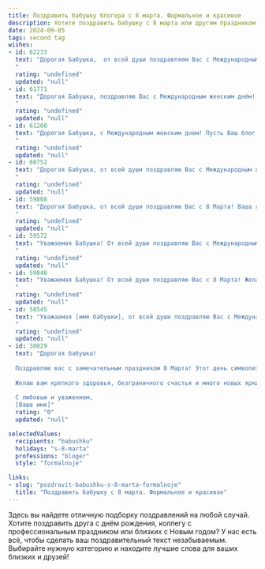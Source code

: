 ```yaml
---
title: Поздравить бабушку блогера с 8 марта. Формальное и красивое
description: Хотите поздравить бабушку с 8 марта или другим праздником? Наш ИИ создаст незабываемое поздравление, а вы обязательно выделитесь среди других.  
date: 2024-09-05
tags: second tag
wishes:
- id: 62233
  text: "Дорогая Бабушка,  от всей души поздравляем Вас с Международным женским днем! Желаем Вам творческого вдохновения, новых интересных тем для блога и, конечно же, огромной аудитории, которая с радостью будет следить за Вашими публикациями.  Пусть этот день принесет Вам только позитивные эмоции и ощущение радости от любимого дела.
  "
  rating: "undefined"
  updated: "null"
- id: 61771
  text: "Дорогая Бабушка, поздравляю Вас с Международным женским днём! Желаю Вам крепкого здоровья, ярких впечатлений, весёлых дней и неизменной удачи во всех Ваших начинаниях! Пусть Ваша блогерская деятельность приносит Вам радость и вдохновение!
  "
  rating: "undefined"
  updated: "null"
- id: 61260
  text: "Дорогая Бабушка, с Международным женским днем! Пусть Ваш блог всегда будет наполнен вдохновением, а Ваши слова – теплом и добротой. Желаю Вам ярких красок, неиссякаемой энергии и неизменной любви Ваших читателей!
  "
  rating: "undefined"
  updated: "null"
- id: 60752
  text: "Дорогая Бабушка, от всей души поздравляю Вас с Международным женским днем 8 марта! Пусть этот день будет наполнен теплом, радостью и приятными моментами. Желаю Вам крепкого здоровья, весеннего настроения и вдохновения в Вашей блогеровской деятельности. Пусть Ваши публикации продолжают радовать и вдохновлять Ваших читателей!
  "
  rating: "undefined"
  updated: "null"
- id: 59808
  text: "Дорогая Бабушка, от всей души поздравляю Вас с 8 Марта! Ваша яркая индивидуальность и талант блогера вдохновляют многих, а Ваша мудрость и доброта согревают всех вокруг. Желаю Вам исполнения всех желаний, крепкого здоровья, неугасаемого оптимизма и неизменного вдохновения!
  "
  rating: "undefined"
  updated: "null"
- id: 59572
  text: "Уважаемая Бабушка! От всей души поздравляю Вас с Международным женским днём 8 марта! Желаю Вам крепкого здоровья, светлых и радостных дней, вдохновения для Вашего блога и неизменного успеха во всех начинаниях!
  "
  rating: "undefined"
  updated: "null"
- id: 59040
  text: "Уважаемая Бабушка! От всей души поздравляю Вас с 8 Марта! Желаю Вам крепкого здоровья, весеннего настроения и вдохновения для новых интересных публикаций в Вашем блоге. Пусть Ваши слова и идеи всегда находят отклик у многочисленных читателей!
  "
  rating: "undefined"
  updated: "null"
- id: 58545
  text: "Уважаемая [имя бабушки], от всей души поздравляю Вас с Международным женским днем! Желаю Вам крепкого здоровья, светлых радостей, вдохновения и новых творческих свершений в Вашем блоге. Пусть каждый день будет наполнен теплом, любовью и заботой Ваших близких.
  "
  rating: "undefined"
  updated: "null"
- id: 38029
  text: "Дорогая бабушка!
  
  Поздравляю вас с замечательным праздником 8 Марта! Этот день символизирует весну, свет и нежность, и я хочу, чтобы он стал для вас наполненным радостью и счастьем. Ваша мудрость и жизненный опыт — это бесценные дары, которые вы щедро передаёте всем нам. Как блогер, вы вдохновляете своих читателей искренностью и теплотой, и я горжусь, что Вы моя бабушка.
  
  Желаю вам крепкого здоровья, безграничного счастья и много новых ярких идей для ваших замечательных публикаций. Пусть каждый день будет наполнен любовью и радостью, а ваша жизнь светит, как яркая звезда.
  
  С любовью и уважением,
  [Ваше имя]"
  rating: "0"
  updated: "null"

selectedValues:
  recipients: "babushku"
  holidays: "s-8-marta"
  professions: "bloger"
  style: "formalnoje"

links:
- slug: "pozdravit-babushku-s-8-marta-formalnoje"
  title: "Поздравить бабушку с 8 марта. Формальное и красивое"
---
```


Здесь вы найдете отличную подборку поздравлений на любой случай. 
Хотите поздравить друга с днём рождения, коллегу с профессиональным праздником или близких с Новым годом? У нас есть всё, чтобы сделать ваш поздравительный текст незабываемым. Выбирайте нужную категорию и находите лучшие слова для ваших близких и друзей!
